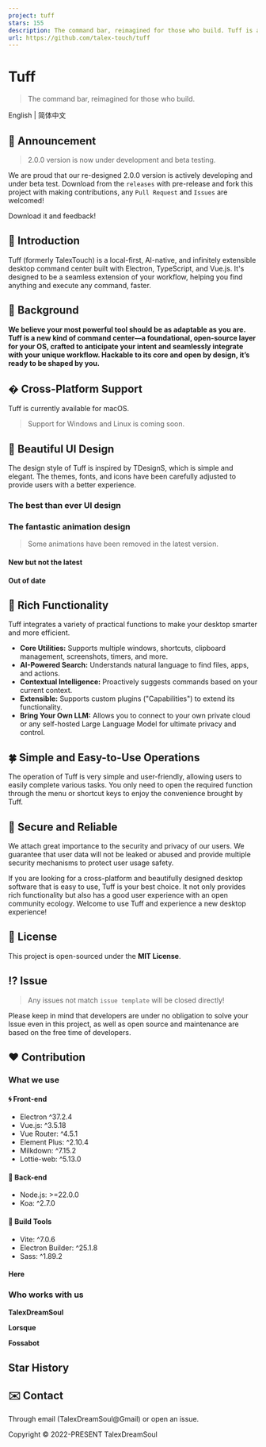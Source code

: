 ```yaml
---
project: tuff
stars: 155
description: The command bar, reimagined for those who build. Tuff is an open-source core for your OS, built on a sandboxed architecture with a local-first AI and a powerful TypeScript SDK.
url: https://github.com/talex-touch/tuff
---
```


Tuff
====

> The command bar, reimagined for those who build.

  
English | 简体中文

📌 Announcement
---------------

> 2.0.0 version is now under development and beta testing.

We are proud that our re-designed 2.0.0 version is actively developing and under beta test. Download from the `releases` with pre-release and fork this project with making contributions, any `Pull Request` and `Issues` are welcomed!

Download it and feedback!

🔷 Introduction
---------------

Tuff (formerly TalexTouch) is a local-first, AI-native, and infinitely extensible desktop command center built with Electron, TypeScript, and Vue.js. It's designed to be a seamless extension of your workflow, helping you find anything and execute any command, faster.

🚀 Background
-------------

**We believe your most powerful tool should be as adaptable as you are. Tuff is a new kind of command center—a foundational, open-source layer for your OS, crafted to anticipate your intent and seamlessly integrate with your unique workflow. Hackable to its core and open by design, it’s ready to be shaped by you.**

�️ Cross-Platform Support
-------------------------

Tuff is currently available for macOS.

> Support for Windows and Linux is coming soon.

🦋 Beautiful UI Design
----------------------

The design style of Tuff is inspired by TDesignS, which is simple and elegant. The themes, fonts, and icons have been carefully adjusted to provide users with a better experience.

### The best than ever UI design

### The fantastic animation design

> Some animations have been removed in the latest version.

#### New but not the latest

#### Out of date

🗻 Rich Functionality
---------------------

Tuff integrates a variety of practical functions to make your desktop smarter and more efficient.

-   **Core Utilities:** Supports multiple windows, shortcuts, clipboard management, screenshots, timers, and more.
-   **AI-Powered Search:** Understands natural language to find files, apps, and actions.
-   **Contextual Intelligence:** Proactively suggests commands based on your current context.
-   **Extensible:** Supports custom plugins ("Capabilities") to extend its functionality.
-   **Bring Your Own LLM:** Allows you to connect to your own private cloud or any self-hosted Large Language Model for ultimate privacy and control.

🍀 Simple and Easy-to-Use Operations
------------------------------------

The operation of Tuff is very simple and user-friendly, allowing users to easily complete various tasks. You only need to open the required function through the menu or shortcut keys to enjoy the convenience brought by Tuff.

🔐 Secure and Reliable
----------------------

We attach great importance to the security and privacy of our users. We guarantee that user data will not be leaked or abused and provide multiple security mechanisms to protect user usage safety.

If you are looking for a cross-platform and beautifully designed desktop software that is easy to use, Tuff is your best choice. It not only provides rich functionality but also has a good user experience with an open community ecology. Welcome to use Tuff and experience a new desktop experience!

🤝 License
----------

This project is open-sourced under the **MIT License**.

⁉️ Issue
--------

> Any issues not match `issue template` will be closed directly!

Please keep in mind that developers are under no obligation to solve your Issue even in this project, as well as open source and maintenance are based on the free time of developers.

❤️ Contribution
---------------

### What we use

#### 🌀 Front-end

-   Electron ^37.2.4
-   Vue.js: ^3.5.18
-   Vue Router: ^4.5.1
-   Element Plus: ^2.10.4
-   Milkdown: ^7.15.2
-   Lottie-web: ^5.13.0

#### 💠 Back-end

-   Node.js: >=22.0.0
-   Koa: ^2.7.0

#### 🔧 Build Tools

-   Vite: ^7.0.6
-   Electron Builder: ^25.1.8
-   Sass: ^1.89.2

#### Here

### Who works with us

  
**TalexDreamSoul**

  
**Lorsque**

  
**Fossabot**

Star History
------------

✉️ Contact
----------

Through email (TalexDreamSoul@Gmail) or open an issue.

Copyright © 2022-PRESENT TalexDreamSoul
